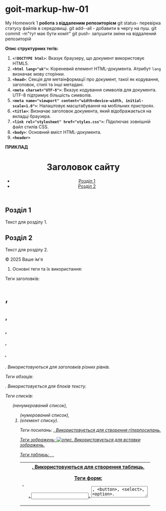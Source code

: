 # goit-markup-hw-01

My Homework 1
**робота з віддаленим репозиторієм**
git status- перевірка статусу файлів в середовищі.
git add--all - добавити в чергу на пуш.
git commit -m"тут має бути коміт"
git push- запушити зміни на віддалений репозиторій

**Опис структурних тегів:**

1. **`<!DOCTYPE html>`**: Вказує браузеру, що документ використовує HTML5.
2. **`<html lang="uk">`**: Кореневий елемент HTML-документа. Атрибут `lang` визначає мову сторінки.
3. **`<head>`**: Секція для метаінформації про документ, такої як кодування, заголовок, стилі та інші метадані.
4. **`<meta charset="UTF-8">`**: Вказує кодування символів для документа. UTF-8 підтримує більшість символів.
5. **`<meta name="viewport" content="width=device-width, initial-scale=1.0">`**: Налаштовує масштабування на мобільних пристроях.
6. **`<title>`**: Визначає заголовок документа, який відображається на вкладці браузера.
7. **`<link rel="stylesheet" href="styles.css">`**: Підключає зовнішній файл стилів CSS.
8. **`<body>`**: Основний вміст HTML-документа.
9. **`<header>`**

**ПРИКЛАД**

<!DOCTYPE html>
<!-- Вказує, що документ написаний у HTML5. Це важливо для коректної роботи браузерів. -->
<html lang="uk">
<!-- Кореневий елемент HTML-документа. Атрибут lang визначає мову вмісту сторінки. -->
<head>
    <meta charset="UTF-8">
    <!-- Вказує кодування символів для документа. UTF-8 є найпоширенішим кодуванням. -->
    <meta name="viewport" content="width=device-width, initial-scale=1.0">
    <!-- Налаштовує viewport для коректного відображення на мобільних пристроях. -->
    <title>Назва сторінки</title>
    <!-- Визначає заголовок сторінки, який відображається на вкладці браузера. -->
    <link rel="stylesheet" href="styles.css">
    <!-- Підключає зовнішній файл стилів (CSS) для оформлення сторінки. -->
</head>
<body>
    <!-- Основний вміст HTML-документа розташовується всередині цього тегу. -->
    <header>
        <!-- Секція для заголовків та навігації. -->
        <h1>Заголовок сайту</h1>
        <!-- Основний заголовок сторінки або сайту. -->
         <nav>
        <!-- Навігаційний розділ для посилань на інші частини сайту. -->
        <ul>
            <!-- Ненумерований список навігаційних посилань. -->
            <li><a href="#section1">Розділ 1</a></li>
            <!-- Елемент списку з посиланням на перший розділ. -->
            <li><a href="#section2">Розділ 2</a></li>
            <!-- Елемент списку з посиланням на другий розділ. -->
        </ul>
    </nav>
    </header>
     <main>
        <!-- Основний контент сторінки. -->
        <section id="section1">
            <!-- Секція для першого розділу контенту. -->
            <h2>Розділ 1</h2>
            <!-- Заголовок другого рівня для першого розділу. -->
            <p>Текст для розділу 1.</p>
            <!-- Параграф тексту для першого розділу. -->
        </section>
        <section id="section2">
            <!-- Секція для другого розділу контенту. -->
            <h2>Розділ 2</h2>
            <!-- Заголовок другого рівня для другого розділу. -->
            <p>Текст для розділу 2.</p>
            <!-- Параграф тексту для другого розділу. -->
        </section>
    </main>
    <footer>
        <!-- Підвал сторінки, що зазвичай містить інформацію про авторські права, контакти тощо. -->
        <p>&copy; 2025 Ваше ім'я</p>
        <!-- Параграф з інформацією про авторські права. -->
    </footer>
</body>
</html>

1. Основні теги та їх використання:

Теги заголовків: <h1>, <h2>, <h3>, <h4>, <h5>, <h6>. Використовуються для заголовків різних рівнів.

Теги абзаців: <p>. Використовується для блоків тексту.

Теги списків: <ul> (ненумерований список), <ol> (нумерований список), <li> (елемент списку).

Теги посилань: <a href="URL">. Використовується для створення гіперпосилань.

Теги зображень: <img src="URL" alt="опис">. Використовується для вставки зображень.

Теги таблиць: <table>, <tr>, <td>, <th>. Використовуються для створення таблиць.

Теги форм: <form>, <input>, <textarea>, <button>, <select>, <option>. Використовуються для створення форм для введення даних.

2. Атрибути:

Атрибути використовуються для налаштування тегів і додають додаткову інформацію.

Основні атрибути та їх використання:
**id:**Унікальний ідентифікатор елемента на сторінці. Може використовуватися для стилізації або скриптів.
**class:**Визначає один або кілька класів для елемента, що дозволяє застосовувати CSS-стилі до групи елементів.
**style:**Додає інлайн-стилі до елемента. Використовується для швидкого стилювання без зовнішніх або внутрішніх CSS.
**title:**Додає текстову підказку, яка з’являється при наведенні миші на елемент.
**hidden:**Використовується для приховування елемента. Якщо атрибут присутній, елемент не відображається на сторінці.
**lang:**Вказує мову вмісту елемента. Це допомагає браузерам і допоміжним технологіям правильно відображати текст.

Приклади для тегу <a></a>
**href:** Вказує URL-адресу, на яку веде посилання.
**target**(Визначає, де відкривати гіперпосилання.):
_\_self:_ відкрити в тому ж вікні/вкладці (за замовчуванням).
_\_blank:_ відкрити в новій вкладці/вікні.
_\_parent:_ відкрити в батьківському фреймі.
_\_top:_ відкрити в повноекранному вікні.
**title**:Додає текстову підказку, яка з’являється при наведенні миші на посилання.
**rel**(Визначає відношення між поточним документом і документом, на який веде посилання.атрибути допомагають контролювати поведінку посилань, покращуючи безпеку та управління SEO.):
_\_nofollow_ Вказує пошуковим системам не слідкувати за цим посиланням.Використовується, коли ви не хочете, щоб ваш сайт підтримував або рекомендував інший сайт,
_\_noopener_ Запобігає доступу нової вкладки (або вікна), відкритої за допомогою target="\_blank", до об'єкта window.opener. Це підвищує безпеку, оскільки перешкоджає атакам, які можуть спробувати використовувати відкриту вкладку для маніпуляції з вихідним документом,
_\_noreferrer_ Запобігає передачі інформації про джерело (реферер) при переході за посиланням. Це означає, що веб-сайт, на який ви переходите, не дізнається, з якого сайту ви прийшли,Також автоматично додає noopener, тому не потрібно використовувати обидва атрибути окремо.
**download**:Використовується для вказівки, що посилання веде на файл, який слід завантажити, а не відкрити.

Приклади для тегу <img>
**src:**Вказує URL-адресу зображення, яке потрібно відобразити.
**alt:** Надає текстовий опис зображення, який відображається, якщо зображення не може бути завантажене.
**title:**Додає текстову підказку, яка з’являється при наведенні миші на зображення. Це може бути додатковою інформацією про зображення.
**width:**Визначає ширину зображення в пікселях або у відсотках. Може допомогти контролювати розміри зображення на сторінці.
**height:** Визначає висоту зображення в пікселях або у відсотках. Як і width, допомагає контролювати розміри зображення.
**loading:**(Використовується для вказівки способу завантаження зображення):
_\_lazy:_ відкладене завантаження зображення, яке з'явиться у видимій частині сторінки.
_\_eager:_ завантаження зображення відразу.

3. Семантичні теги:

Семантичні теги додають змістовності до HTML-документа і допомагають пошуковим системам та браузерам краще розуміти структуру сторінки.

Приклади:

<header>,є семантичним елементом HTML5, який використовується для визначення заголовкової секції документа або розділу. Він зазвичай містить вступну інформацію, навігаційні посилання, логотипи, заголовки та інші елементи, що є початковими для даного розділу або сторінки.
<nav>, використовується для визначення навігаційних посилань на веб-сторінці. Він зазвичай містить списки посилань, які допомагають користувачам переміщатися між різними секціями сайту або сторінками.
<main>,використовується для визначення основного вмісту документа, який є унікальним для конкретної сторінки. Він містить інформацію, що є основною темою або змістом сторінки, і не включає в себе навігаційні елементи, заголовки, футери чи сайдбари.
<section>,в HTML використовується для визначення окремих секцій або частин вмісту на веб-сторінці. Кожна секція зазвичай має свою тему або підрозділ і може містити заголовок, текст, зображення та інші елементи.
<article>- часто використовується для контенту, який публікується окремо або може бути передрукований (наприклад, RSS-стрічка, новинна стаття, блог-пост, відгук користувача).
<footer>,використовується для визначення футера (нижньої частини) документа або секції. Футер зазвичай містить інформацію про авторські права, контактні дані, посилання на політику конфіденційності, інформацію про сайт або інші важливі відомості, що стосуються всього документа або певної секції.
<aside>.в HTML використовується для визначення вмісту, який є побічним або додатковим до основного контенту на веб-сторінці. Зазвичай це інформація, що доповнює основну тему, наприклад, бокові панелі, коментарі, посилання на відповідні статті, рекламу або інші матеріали, які не є основним вмістом, але можуть бути корисними для користувачів.

4. Форми та введення даних:

Форми дозволяють користувачам вводити і відправляти дані.

Різні типи полів введення:
<input type="text">текстові поля,
<input type="password">паролі,
<input type="button"> або <button>кнопки,
<input type="radio">перемикачі,
<input type="checkbox">прапорці,
<select>випадаючі списки,
<textarea>Текстова область,
<input type="file">Поле для завантаження файлів,

5. Мультимедіа:

Вбудовування відео: <video src="video.mp4" controls>.

Вбудовування аудіо: <audio src="audio.mp3" controls>.

6. Метадані та SEO:

Метадані допомагають пошуковим системам та соціальним медіа краще зрозуміти зміст сторінки.

Приклади: <meta name="description" content="Опис сторінки">, <meta name="keywords" content="ключові слова">.

7. Коментарі:

Коментарі використовуються для додавання пояснень або приміток в код і не відображаються на сторінці.

Приклад html: <!-- Це коментар -->.

